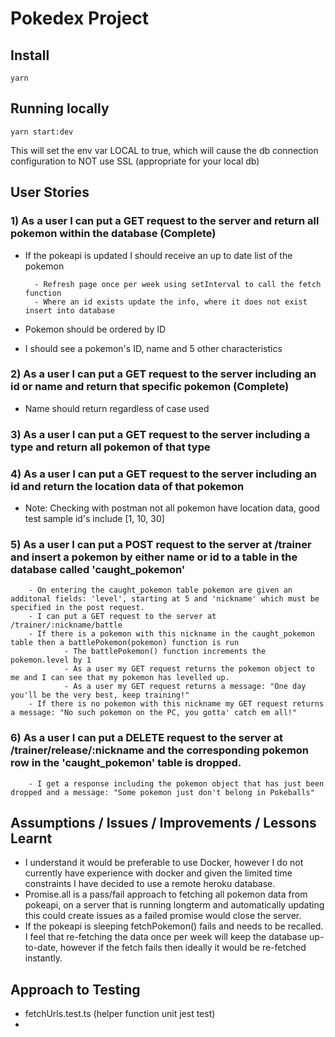 # Pokedex Project 

## Install

`yarn`


## Running locally

`yarn start:dev`

This will set the env var LOCAL to true, which will cause the db connection configuration to NOT use SSL (appropriate for your local db)

## User Stories

### 1) As a user I can put a GET request to the server and return all pokemon within the database (Complete)
- If the pokeapi is updated I should receive an up to date list of the pokemon 

        - Refresh page once per week using setInterval to call the fetch function
        - Where an id exists update the info, where it does not exist insert into database

- Pokemon should be ordered by ID 
- I should see a pokemon's ID, name and 5 other characteristics 

### 2) As a user I can put a GET request to the server including an id or name and return that specific pokemon (Complete)
- Name should return regardless of case used 

### 3) As a user I can put a GET request to the server including a type and return all pokemon of that type

### 4) As a user I can put a GET request to the server including an id and return the location data of that pokemon 
- Note: Checking with postman not all pokemon have location data, good test sample id's include [1, 10, 30]

### 5) As a user I can put a POST request to the server at /trainer and insert a pokemon by either name or id to a table in the database called 'caught_pokemon' 
        - On entering the caught_pokemon table pokemon are given an additonal fields: 'level', starting at 5 and 'nickname' which must be specified in the post request.
        - I can put a GET request to the server at /trainer/:nickname/battle
        - If there is a pokemon with this nickname in the caught_pokemon table then a battlePokemon(pokemon) function is run 
                - The battlePokemon() function increments the pokemon.level by 1
                - As a user my GET request returns the pokemon object to me and I can see that my pokemon has levelled up. 
                - As a user my GET request returns a message: "One day you'll be the very best, keep training!" 
        - If there is no pokemon with this nickname my GET request returns a message: "No such pokemon on the PC, you gotta' catch em all!" 

### 6) As a user I can put a DELETE request to the server at /trainer/release/:nickname and the corresponding pokemon row in the 'caught_pokemon' table is dropped. 
        - I get a response including the pokemon object that has just been dropped and a message: "Some pokemon just don't belong in Pokeballs" 

## Assumptions / Issues / Improvements / Lessons Learnt 

- I understand it would be preferable to use Docker, however I do not currently have experience with docker and given the limited time constraints I have decided to use a      remote heroku database. 
- Promise.all is a pass/fail approach to fetching all pokemon data from pokeapi, on a server that is running longterm and automatically updating this could create issues as a failed promise would close the server. 
- If the pokeapi is sleeping fetchPokemon() fails and needs to be recalled. I feel that re-fetching the data once per week will keep the database up-to-date, however if the fetch fails then ideally it would be re-fetched instantly. 


## Approach to Testing 

- fetchUrls.test.ts (helper function unit jest test)
- 